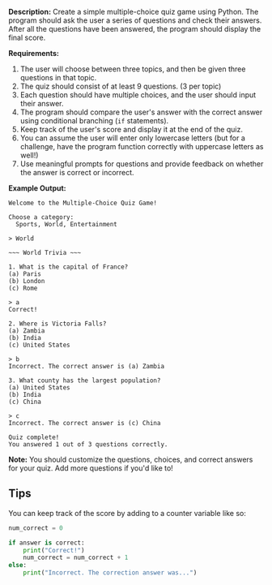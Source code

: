 **Description:**
Create a simple multiple-choice quiz game using Python. The program should ask the user a series of questions and check their answers. After all the questions have been answered, the program should display the final score.

**Requirements:**

1. The user will choose between three topics, and then be given three questions in that topic.
2. The quiz should consist of at least 9 questions. (3 per topic)
2. Each question should have multiple choices, and the user should input their answer.
3. The program should compare the user's answer with the correct answer using conditional branching (`if` statements).
4. Keep track of the user's score and display it at the end of the quiz.
5. You can assume the user will enter only lowercase letters (but for a challenge, have the program function correctly with uppercase letters as well!)
6. Use meaningful prompts for questions and provide feedback on whether the answer is correct or incorrect.

**Example Output:**

```
Welcome to the Multiple-Choice Quiz Game!

Choose a category:
  Sports, World, Entertainment

> World

~~~ World Trivia ~~~

1. What is the capital of France?
(a) Paris
(b) London
(c) Rome

> a
Correct!

2. Where is Victoria Falls?
(a) Zambia
(b) India
(c) United States

> b
Incorrect. The correct answer is (a) Zambia

3. What county has the largest population?
(a) United States
(b) India
(c) China

> c
Incorrect. The correct answer is (c) China

Quiz complete!
You answered 1 out of 3 questions correctly.
```

**Note:** You should customize the questions, choices, and correct answers for your quiz. Add more questions if you'd like to!

## Tips

You can keep track of the score by adding to a counter variable like so:

```python
num_correct = 0

if answer is correct:
    print("Correct!")
    num_correct = num_correct + 1
else:
    print("Incorrect. The correction answer was...")
```
